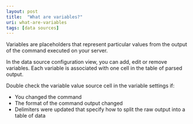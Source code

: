 ```yaml
---
layout: post
title:  "What are variables?"
uri: what-are-variables
tags: [data sources]
---
```


<p>
    Variables are placeholders that represent particular values from the output of the command executed on your server.
</p>

<!--more-->

<p>
    In the data source configuration view, you can add, edit or remove variables. Each variable is associated with one
    cell in the table of parsed output.
</p>

<p>
    Double check the variable value source cell in the variable settings if:
</p>

<ul>
    <li>You changed the command</li>
    <li>The format of the command output changed</li>
    <li>Delimiters were updated that specify how to split the raw output into a table of data</li>
</ul>

<!-- todo [related content, video, links] -->
